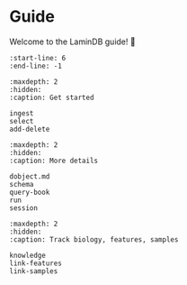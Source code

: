 # Guide

Welcome to the LaminDB guide! 👋

```{include} ../../README.md
:start-line: 6
:end-line: -1
```

```{toctree}
:maxdepth: 2
:hidden:
:caption: Get started

ingest
select
add-delete
```

```{toctree}
:maxdepth: 2
:hidden:
:caption: More details

dobject.md
schema
query-book
run
session
```

```{toctree}
:maxdepth: 2
:hidden:
:caption: Track biology, features, samples

knowledge
link-features
link-samples
```

